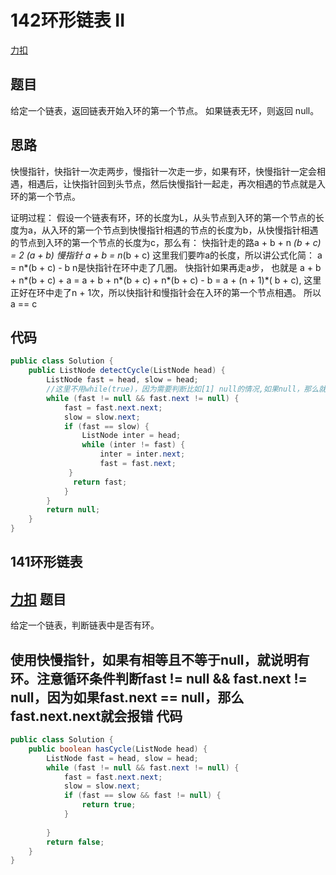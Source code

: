 142环形链表 II
===

[力扣](https://leetcode-cn.com/problems/linked-list-cycle-ii/)

题目
---

给定一个链表，返回链表开始入环的第一个节点。 如果链表无环，则返回 null。

思路
---

快慢指针，快指针一次走两步，慢指针一次走一步，如果有环，快慢指针一定会相遇，相遇后，让快指针回到头节点，然后快慢指针一起走，再次相遇的节点就是入环的第一个节点。

证明过程：
假设一个链表有环，环的长度为L，从头节点到入环的第一个节点的长度为a，从入环的第一个节点到快慢指针相遇的节点的长度为b，从快慢指针相遇的节点到入环的第一个节点的长度为c，那么有：
快指针走的路a + b + n *(b + c) = 2 (a + b) 慢指针
a + b = n*(b + c)
这里我们要咋a的长度，所以讲公式化简：
a = n*(b + c) - b
n是快指针在环中走了几圈。
快指针如果再走a步， 也就是 a + b + n*(b + c) + a = a + b + n*(b + c) + n*(b + c) - b = a + (n + 1)*( b + c), 这里正好在环中走了n + 1次，所以快指针和慢指针会在入环的第一个节点相遇。
所以 a == c

代码
---

```java
public class Solution {
    public ListNode detectCycle(ListNode head) {
        ListNode fast = head, slow = head;
        //这里不用while(true)，因为需要判断比如[1] null的情况,如果null，那么就没有环
        while (fast != null && fast.next != null) {
            fast = fast.next.next;
            slow = slow.next;
            if (fast == slow) {
                ListNode inter = head;
                while (inter != fast) {
                    inter = inter.next;
                    fast = fast.next;
             }
              return fast;
            }
        }
        return null;
    }
}
```

141环形链表
---

[力扣](https://leetcode-cn.com/problems/linked-list-cycle/)
题目
----

给定一个链表，判断链表中是否有环。

使用快慢指针，如果有相等且不等于null，就说明有环。注意循环条件判断fast != null && fast.next != null，因为如果fast.next == null，那么fast.next.next就会报错
代码
----

```java
public class Solution {
    public boolean hasCycle(ListNode head) {
        ListNode fast = head, slow = head;
        while (fast != null && fast.next != null) {
            fast = fast.next.next;
            slow = slow.next;
            if (fast == slow && fast != null) {
                return true;
            }
        
        }
        return false;
    }
}
```
